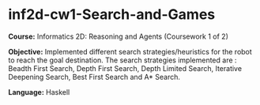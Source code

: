# inf2d-cw1-Search-and-Games
**Course:**
Informatics 2D: Reasoning and Agents (Coursework 1 of 2)

**Objective:** 
Implemented different search strategies/heuristics for the robot to reach the goal destination. 
The search strategies implemented are : Beadth First Search, Depth First Search, Depth Limited Search, 
Iterative Deepening Search, Best First Search and A* Search. 

**Language:** Haskell
